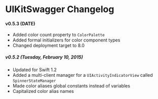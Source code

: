 UIKitSwagger Changelog
======================

#### v0.5.3 (__DATE__)
 - Added color count property to `ColorPalette`
 - Added formal initializers for color component types
 - Changed deployment target to 8.0

##### v0.5.2 (Tuesday, February 10, 2015)
 - Updated for Swift 1.2
 - Added a multi-client manager for a `UIActivityIndicatorView` called `SpinnerStateManager`
 - Made color aliases global constants instead of variables
 - Capitalized color alias names
